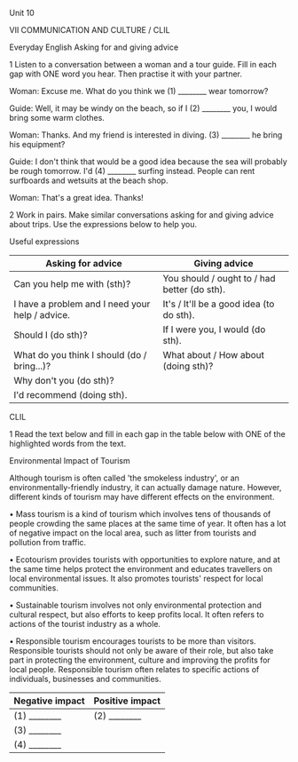 Unit 10

VII COMMUNICATION AND CULTURE / CLIL

Everyday English
Asking for and giving advice

1 Listen to a conversation between a woman and a tour guide. Fill in each gap with ONE word you hear. Then practise it with your partner.

Woman: Excuse me. What do you think we (1) ________ wear tomorrow?

Guide: Well, it may be windy on the beach, so if I (2) ________ you, I would bring some warm clothes.

Woman: Thanks. And my friend is interested in diving. (3) ________ he bring his equipment?

Guide: I don't think that would be a good idea because the sea will probably be rough tomorrow. I'd (4) ________ surfing instead. People can rent surfboards and wetsuits at the beach shop.

Woman: That's a great idea. Thanks!

2 Work in pairs. Make similar conversations asking for and giving advice about trips. Use the expressions below to help you.

Useful expressions

Asking for advice | Giving advice
--- | ---
Can you help me with (sth)? | You should / ought to / had better (do sth).
I have a problem and I need your help / advice. | It's / It'll be a good idea (to do sth).
Should I (do sth)? | If I were you, I would (do sth).
What do you think I should (do / bring...)? | What about / How about (doing sth)?
 | Why don't you (do sth)?
 | I'd recommend (doing sth).

CLIL

1 Read the text below and fill in each gap in the table below with ONE of the highlighted words from the text.

Environmental Impact of Tourism

Although tourism is often called 'the smokeless industry', or an environmentally-friendly industry, it can actually damage nature. However, different kinds of tourism may have different effects on the environment.

• Mass tourism is a kind of tourism which involves tens of thousands of people crowding the same places at the same time of year. It often has a lot of negative impact on the local area, such as litter from tourists and pollution from traffic.

• Ecotourism provides tourists with opportunities to explore nature, and at the same time helps protect the environment and educates travellers on local environmental issues. It also promotes tourists' respect for local communities.

• Sustainable tourism involves not only environmental protection and cultural respect, but also efforts to keep profits local. It often refers to actions of the tourist industry as a whole.

• Responsible tourism encourages tourists to be more than visitors. Responsible tourists should not only be aware of their role, but also take part in protecting the environment, culture and improving the profits for local people. Responsible tourism often relates to specific actions of individuals, businesses and communities.

Negative impact | Positive impact
--- | ---
(1) ________ | (2) ________
 | (3) ________
 | (4) ________